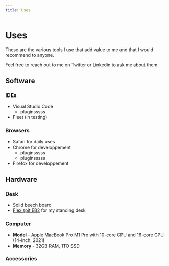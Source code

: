 ```yaml
---
title: Uses
---
```


# Uses

These are the various tools I use that add value to me and that I would recommend to anyone.

Feel free to reach out to me on Twitter or Linkedin to ask me about them.

## Software

### IDEs

- Visual Studio Code
  - pluginsssss
- Fleet (in testing)

### Browsers

- Safari for daily uses
- Chrome for developpement
  - pluginsssss
  - pluginsssss
- Firefox for developpement

## Hardware

### Desk

- Solid beech board
- [Flexispit EB2](https://www.amazon.fr/FLEXISPOT-Réglable-Electrique-Smart-pour-Automatique/dp/B01N31553J) for my standing desk

### Computer

- **Model** - Apple MacBook Pro M1 Pro with 10-core CPU and 16-core GPU (14-inch, 2021)
- **Memory** - 32GB RAM, 1TO SSD

### Accessories
